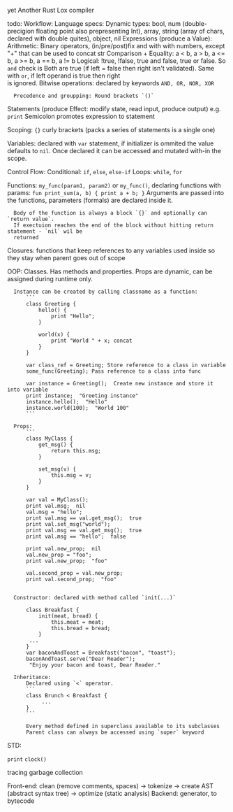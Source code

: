 yet Another Rust Lox compiler

todo: Workflow:
Language specs: 
  Dynamic types: bool, num (double-precigion floating point also prepresenting Int), array, string (array of chars, declared with double quites), object, nil
  Expressions (produce a Value): 
      Arithmetic: Binary operators, (in/pre/post)fix and with with numbers, except "+" that can be used to concat str
      Comparison + Equality: a < b, a > b, a <= b, a >= b, a == b, a != b
      Logical: !true, !false, true and false, true or false. So `and` check is Both are true (if
        left = false then right isn't validated). Same with `or`, if left operand is true then right\
        is ignored.
      Bitwise operations: declared by keywords `AND, OR, NOR, XOR`

      Precedence and groupping: Round brackets `()`

  Statements (produce Effect: modify state, read input, produce output) e.g. `print`
      Semicolon promotes expression to statement

  Scoping: `{}` curly brackets (packs a series of statements is a single one)

  Variables: declared with `var` statement, if initializer is ommited the value defaults to
  `nil`. Once declared it can be accessed and mutated with-in the scope.

  Control Flow:
      Conditional: `if`, `else`, `else-if`
      Loops: `while`, `for`

  Functions: `my_func(param1, param2)` or `my_func()`, declaring functions with params:
      ```
      fun print_sum(a, b) {
          print a + b;
      }
      ```
      Arguments are passed into the functions, parameters (formals) are declared inside it.

      Body of the function is always a block `{}` and optionally can `return value`.
      If exectuion reaches the end of the block without hitting return statement - `nil` wil be
      returned

  Closures: functions that keep references to any variables used inside so they stay when
  parent goes out of scope


  OOP:
      Classes. Has methods and properties. Props are dynamic, can be assigned during runtime
      only.

      Instance can be created by calling classname as a function:
          ```
          class Greeting {
              hello() {
                  print "Hello";
              }
              
              world(x) {
                  print "World " + x; concat
              }
          }

          var class_ref = Greeting; Store reference to a class in variable
          some_func(Greeting); Pass reference to a class into func

          var instance = Greeting();  Create new instance and store it into variable
          print instance;  "Greeting instance"
          instance.hello();  "Hello"
          instance.world(100);  "World 100"
          ```
  
      Props:
          ```
          class MyClass {
              get_msg() {
                  return this.msg;
              }

              set_msg(v) {
                  this.msg = v;
              }
          }
          
          var val = MyClass();
          print val.msg;  nil
          val.msg = "hello";
          print val.msg == val.get_msg();  true
          print val.set_msg("world");
          print val.msg == val.get_msg();  true
          print val.msg == "hello";  false

          print val.new_prop;  nil
          val.new_prop = "foo";
          print val.new_prop;  "foo"

          val.second_prop = val.new_prop;
          print val.second_prop;  "foo"


      Constructor: declared with method called `init(...)`

          class Breakfast {
              init(meat, bread) {
                  this.meat = meat;
                  this.bread = bread;
              }
           ...
          }
          var baconAndToast = Breakfast("bacon", "toast");
          baconAndToast.serve("Dear Reader");
           "Enjoy your bacon and toast, Dear Reader."
      
      Inheritance:
          Declared using `<` operator.
          ```
          class Brunch < Breakfast {
               ...
          }
          ```

          Every method defined in superclass available to its subclasses
          Parent class can always be accessed using `super` keyword


          


  STD:

  `print`
  `clock()`



  tracing garbage collection

Front-end: clean (remove comments, spaces) -> tokenize -> create AST (abstract syntax tree) -> optimize (static analysis)
Backend: generator, to bytecode
